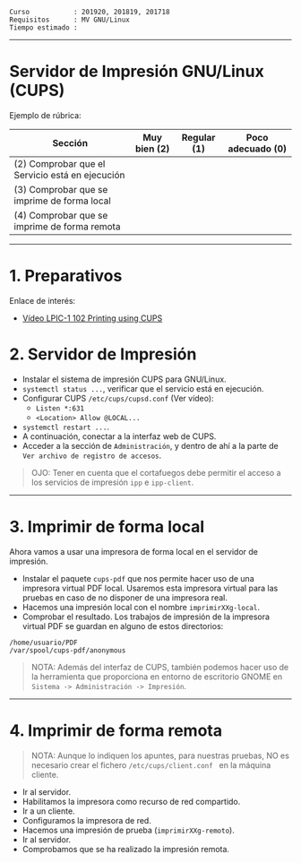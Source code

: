 
```
Curso           : 201920, 201819, 201718
Requisitos      : MV GNU/Linux
Tiempo estimado :
```

---
# Servidor de Impresión GNU/Linux (CUPS)

Ejemplo de rúbrica:

| Sección               | Muy bien (2) | Regular (1) | Poco adecuado (0) |
| --------------------- | ------------ | ----------- | ----------------- |
| (2) Comprobar que el Servicio está en ejecución | | | |
| (3) Comprobar que se imprime de forma local  | | | |
| (4) Comprobar que se imprime de forma remota | | | |

---

# 1. Preparativos

Enlace de interés:
* [Vídeo LPIC-1 102 Printing using CUPS](https://youtu.be/6M4oGNn9cVc)

# 2. Servidor de Impresión

* Instalar el sistema de impresión CUPS para GNU/Linux.
* `systemctl status ...`, verificar que el servicio está en ejecución.
* Configurar CUPS `/etc/cups/cupsd.conf` (Ver vídeo):
    * `Listen *:631`
    * `<Location> Allow @LOCAL...`
* `systemctl restart ...`.
* A continuación, conectar a la interfaz web de CUPS.
* Acceder a la sección de `Administración`, y dentro de ahí a la parte de `Ver archivo de registro de accesos`.

> OJO: Tener en cuenta que el cortafuegos debe permitir el acceso a los servicios de impresión `ipp` e `ipp-client`.

---
# 3. Imprimir de forma local

Ahora vamos a usar una impresora de forma local en el servidor de impresión.

* Instalar el paquete `cups-pdf` que nos permite hacer uso de una impresora virtual PDF local. Usaremos esta impresora virtual para las pruebas en caso de no disponer de una impresora real.
* Hacemos una impresión local con el nombre `imprimirXXg-local`.
* Comprobar el resultado. Los trabajos de impresión de la impresora virtual PDF se guardan en alguno de estos directorios:

```
/home/usuario/PDF
/var/spool/cups-pdf/anonymous
```

> NOTA: Además del interfaz de CUPS, también podemos hacer uso
de la herramienta que proporciona en entorno de escritorio GNOME
en `Sistema -> Administración -> Impresión`.

---
# 4. Imprimir de forma remota

> NOTA: Aunque lo indiquen los apuntes, para nuestras pruebas,
NO es necesario crear el fichero `/etc/cups/client.conf `
en la máquina cliente.

* Ir al servidor.
* Habilitamos la impresora como recurso de red compartido.
* Ir a un cliente.
* Configuramos la impresora de red.
* Hacemos una impresión de prueba (`imprimirXXg-remoto`).
* Ir al servidor.
* Comprobamos que se ha realizado la impresión remota.
